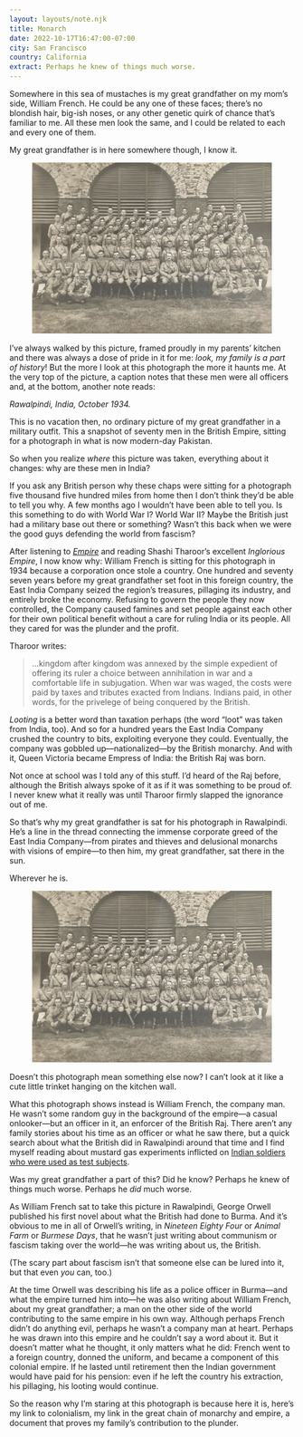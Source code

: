 ```yaml
---
layout: layouts/note.njk
title: Monarch
date: 2022-10-17T16:47:00-07:00
city: San Francisco
country: California
extract: Perhaps he knew of things much worse.
---
```


Somewhere in this sea of mustaches is my great grandfather on my mom’s side, William French. He could be any one of these faces; there’s no blondish hair, big-ish noses, or any other genetic quirk of chance that’s familiar to me. All these men look the same, and I could be related to each and every one of them.

My great grandfather is in here somewhere though, I know it.

<figure class="about-img no-margin">

![A black and white picture of seventy captains in the British army sitting for a photograph in India, 1934](/images/monarch-1.png)

</figure>

I’ve always walked by this picture, framed proudly in my parents’ kitchen and there was always a dose of pride in it for me: _look, my family is a part of history_! But the more I look at this photograph the more it haunts me. At the very top of the picture, a caption notes that these men were all officers and, at the bottom, another note reads:

_Rawalpindi, India, October 1934._

This is no vacation then, no ordinary picture of my great grandfather in a military outfit. This a snapshot of seventy men in the British Empire, sitting for a photograph in what is now modern-day Pakistan.

So when you realize _where_ this picture was taken, everything about it changes: why are these men in India?

If you ask any British person why these chaps were sitting for a photograph five thousand five hundred miles from home then I don’t think they’d be able to tell you why. A few months ago I wouldn’t have been able to tell you. Is this something to do with World War I? World War II? Maybe the British just had a military base out there or something? Wasn’t this back when we were the good guys defending the world from fascism?

After listening to _[Empire](https://podcasts.apple.com/us/podcast/empire/id1639561921)_ and reading Shashi Tharoor’s excellent _Inglorious Empire_, I now know why: William French is sitting for this photograph in 1934 because a corporation once stole a country. One hundred and seventy seven years before my great grandfather set foot in this foreign country, the East India Company seized the region’s treasures, pillaging its industry, and entirely broke the economy. Refusing to govern the people they now controlled, the Company caused famines and set people against each other for their own political benefit without a care for ruling India or its people. All they cared for was the plunder and the profit.

Tharoor writes:

> ...kingdom after kingdom was annexed by the simple expedient of offering its ruler a choice between annihilation in war and a comfortable life in subjugation. When war was waged, the costs were paid by taxes and tributes exacted from Indians. Indians paid, in other words, for the privelege of being conquered by the British.

_Looting_ is a better word than taxation perhaps (the word “loot” was taken from India, too). And so for a hundred years the East India Company crushed the country to bits, exploiting everyone they could. Eventually, the company was gobbled up—nationalized—by the British monarchy. And with it, Queen Victoria became Empress of India: the British Raj was born.

Not once at school was I told any of this stuff. I’d heard of the Raj before, although the British always spoke of it as if it was something to be proud of. I never knew what it really was until Tharoor firmly slapped the ignorance out of me.

So that’s why my great grandfather is sat for his photograph in Rawalpindi. He’s a line in the thread connecting the immense corporate greed of the East India Company—from pirates and thieves and delusional monarchs with visions of empire—to then him, my great grandfather, sat there in the sun.

Wherever he is.

<figure class="about-img no-margin">

![A black and white picture of seventy captains in the British army sitting for a photograph in India, 1934](/images/monarch-1.png)

</figure>

Doesn’t this photograph mean something else now? I can’t look at it like a cute little trinket hanging on the kitchen wall.

What this photograph shows instead is William French, the company man. He wasn’t some random guy in the background of the empire—a casual onlooker—but an officer in it, an enforcer of the British Raj. There aren’t any family stories about his time as an officer or what he saw there, but a quick search about what the British did in Rawalpindi around that time and I find myself reading about mustard gas experiments inflicted on [Indian soldiers who were used as test subjects](https://www.theguardian.com/uk/2007/sep/01/india.military).

Was my great grandfather a part of this? Did he know? Perhaps he knew of things much worse. Perhaps he _did_ much worse.

As William French sat to take this picture in Rawalpindi, George Orwell published his first novel about what the British had done to Burma. And it’s obvious to me in all of Orwell’s writing, in _Nineteen Eighty Four_ or _Animal Farm_ or _Burmese Days_, that he wasn’t just writing about communism or fascism taking over the world—he was writing about us, the British.

(The scary part about fascism isn’t that someone else can be lured into it, but that even _you_ can, too.)

At the time Orwell was describing his life as a police officer in Burma—and what the empire turned him into—he was also writing about William French, about my great grandfather; a man on the other side of the world contributing to the same empire in his own way. Although perhaps French didn’t do anything evil, perhaps he wasn’t a company man at heart. Perhaps he was drawn into this empire and he couldn’t say a word about it. But it doesn’t matter what he thought, it only matters what he did: French went to a foreign country, donned the uniform, and became a component of this colonial empire. If he lasted until retirement then the Indian government would have paid for his pension: even if he left the country his extraction, his pillaging, his looting would continue.

So the reason why I’m staring at this photograph is because here it is, here’s my link to colonialism, my link in the great chain of monarchy and empire, a document that proves my family’s contribution to the plunder.

